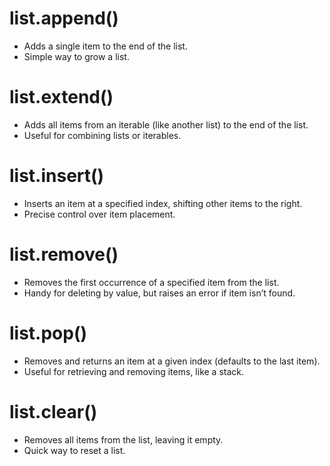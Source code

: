 # list.append()
- Adds a single item to the end of the list.
- Simple way to grow a list.

# list.extend()
- Adds all items from an iterable (like another list) to the end of the list.
- Useful for combining lists or iterables.

# list.insert()
- Inserts an item at a specified index, shifting other items to the right.
- Precise control over item placement.

# list.remove()
- Removes the first occurrence of a specified item from the list.
- Handy for deleting by value, but raises an error if item isn’t found.

# list.pop()
- Removes and returns an item at a given index (defaults to the last item).
- Useful for retrieving and removing items, like a stack.

# list.clear()
- Removes all items from the list, leaving it empty.
- Quick way to reset a list.